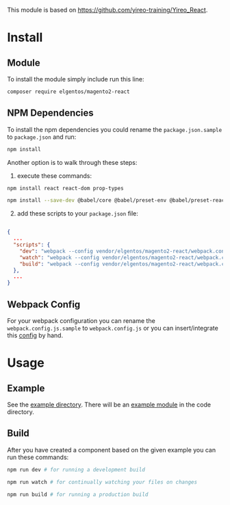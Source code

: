 This module is based on https://github.com/yireo-training/Yireo_React.

# Install

## Module

To install the module simply include run this line:

```bash
composer require elgentos/magento2-react
```

## NPM Dependencies

To install the npm dependencies you could rename the `package.json.sample` to `package.json` and run:

```bash
npm install
```

Another option is to walk through these steps:

1) execute these commands:

```bash
npm install react react-dom prop-types
```

```bash
npm install --save-dev @babel/core @babel/preset-env @babel/preset-react babel-loader glob path webpack webpack-cli
```

2) add these scripts to your `package.json` file:

```json

{
  ...
  "scripts": {
    "dev": "webpack --config vendor/elgentos/magento2-react/webpack.config.js --node_modules ../../../node_modules --mode development && webpack --mode development",
    "watch": "webpack --config vendor/elgentos/magento2-react/webpack.config.js --node_modules ../../../node_modules --mode development && webpack --watch --mode development",
    "build": "webpack --config vendor/elgentos/magento2-react/webpack.config.js --node_modules ../../../node_modules --mode production && webpack --mode production"
  },
  ...
}

```

## Webpack Config

For your webpack configuration you can rename the `webpack.config.js.sample` to `webpack.config.js` or you can insert/integrate this [config](example/webpack.config.js) by hand.

# Usage

## Example

See the [example directory](example/).
There will be an [example module](example/app/code/Elgentos/ExampleModule/) in the code directory.

## Build

After you have created a component based on the given example you can run these commands:

```bash
npm run dev # for running a development build
```

```bash
npm run watch # for continually watching your files on changes
```

```bash
npm run build # for running a production build
```

